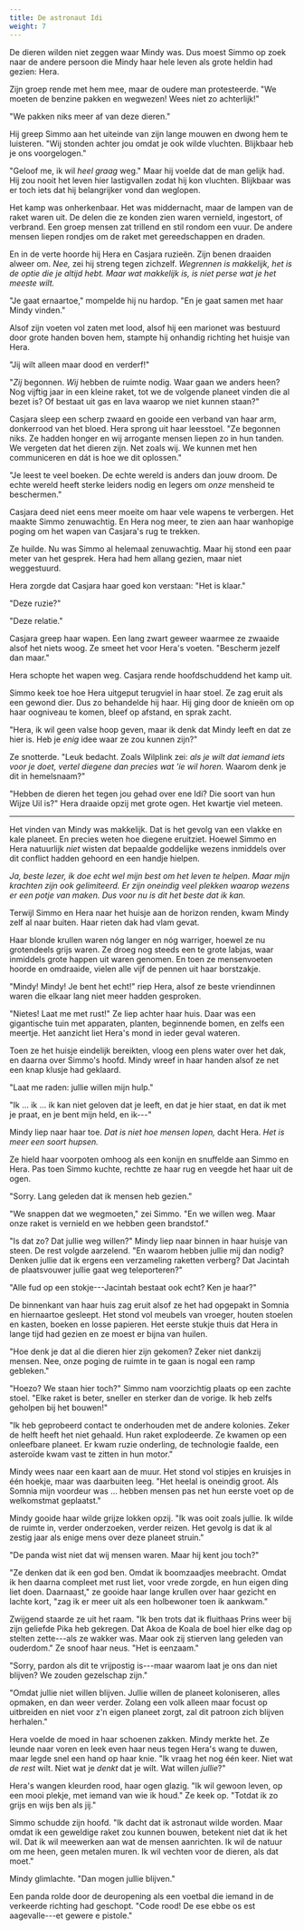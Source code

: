 ```yaml
---
title: De astronaut Idi
weight: 7
---
```


De dieren wilden niet zeggen waar Mindy was. Dus moest Simmo op zoek naar de andere persoon die Mindy haar hele leven als grote heldin had gezien: Hera.

Zijn groep rende met hem mee, maar de oudere man protesteerde. "We moeten de benzine pakken en wegwezen! Wees niet zo achterlijk!"

"We pakken niks meer af van deze dieren."

Hij greep Simmo aan het uiteinde van zijn lange mouwen en dwong hem te luisteren. "Wij stonden achter jou omdat je ook wilde vluchten. Blijkbaar heb je ons voorgelogen."

"Geloof me, ik wil _heel graag_ weg." Maar hij voelde dat de man gelijk had. Hij zou nooit het leven hier lastigvallen zodat hij kon vluchten. Blijkbaar was er toch iets dat hij belangrijker vond dan weglopen.

Het kamp was onherkenbaar. Het was middernacht, maar de lampen van de raket waren uit. De delen die ze konden zien waren vernield, ingestort, of verbrand. Een groep mensen zat trillend en stil rondom een vuur. De andere mensen liepen rondjes om de raket met gereedschappen en draden.

En in de verte hoorde hij Hera en Casjara ruzieën. Zijn benen draaiden alweer om. _Nee,_ zei hij streng tegen zichzelf. _Wegrennen is makkelijk, het is de optie die je altijd hebt. Maar wat makkelijk is, is niet perse wat je het meeste wilt._

"Je gaat ernaartoe," mompelde hij nu hardop. "En je gaat samen met haar Mindy vinden."

Alsof zijn voeten vol zaten met lood, alsof hij een marionet was bestuurd door grote handen boven hem, stampte hij onhandig richting het huisje van Hera.

"Jij wilt alleen maar dood en verderf!"

"_Zij_ begonnen. _Wij_ hebben de ruimte nodig. Waar gaan we anders heen? Nog vijftig jaar in een kleine raket, tot we de volgende planeet vinden die al bezet is? Of bestaat uit gas en lava waarop we niet kunnen staan?"

Casjara sleep een scherp zwaard en gooide een verband van haar arm, donkerrood van het bloed. Hera sprong uit haar leesstoel. "Ze begonnen niks. Ze hadden honger en wij arrogante mensen liepen zo in hun tanden. We vergeten dat het dieren zijn. Net zoals wij. We kunnen met hen communiceren en dát is hoe we dit oplossen." 

"Je leest te veel boeken. De echte wereld is anders dan jouw droom. De echte wereld heeft sterke leiders nodig en legers om _onze_ mensheid te beschermen."

Casjara deed niet eens meer moeite om haar vele wapens te verbergen. Het maakte Simmo zenuwachtig. En Hera nog meer, te zien aan haar wanhopige poging om het wapen van Casjara's rug te trekken.

Ze huilde. Nu was Simmo al helemaal zenuwachtig. Maar hij stond een paar meter van het gesprek. Hera had hem allang gezien, maar niet weggestuurd.

Hera zorgde dat Casjara haar goed kon verstaan: "Het is klaar."

"Deze ruzie?"

"Deze relatie."

Casjara greep haar wapen. Een lang zwart geweer waarmee ze zwaaide alsof het niets woog. Ze smeet het voor Hera's voeten. "Bescherm jezelf dan maar."

Hera schopte het wapen weg. Casjara rende hoofdschuddend het kamp uit.

Simmo keek toe hoe Hera uitgeput terugviel in haar stoel. Ze zag eruit als een gewond dier. Dus zo behandelde hij haar. Hij ging door de knieën om op haar oogniveau te komen, bleef op afstand, en sprak zacht.

"Hera, ik wil geen valse hoop geven, maar ik denk dat Mindy leeft en dat ze hier is. Heb je _enig_ idee waar ze zou kunnen zijn?"

Ze snotterde. "Leuk bedacht. Zoals Wilplink zei: _als je wilt dat iemand iets voor je doet, vertel diegene dan precies wat 'ie wil horen._ Waarom denk je dit in hemelsnaam?"

"Hebben de dieren het tegen jou gehad over ene Idi? Die soort van hun Wijze Uil is?" Hera draaide opzij met grote ogen. Het kwartje viel meteen.

___

Het vinden van Mindy was makkelijk. Dat is het gevolg van een vlakke en kale planeet. En precies weten hoe diegene eruitziet. Hoewel Simmo en Hera natuurlijk _niet_ wisten dat bepaalde goddelijke wezens inmiddels over dit conflict hadden gehoord en een handje hielpen.

_Ja, beste lezer, ik doe echt wel mijn best om het leven te helpen. Maar mijn krachten zijn ook gelimiteerd. Er zijn oneindig veel plekken waarop wezens er een potje van maken. Dus voor nu is dit het beste dat ik kan._

Terwijl Simmo en Hera naar het huisje aan de horizon renden, kwam Mindy zelf al naar buiten. Haar rieten dak had vlam gevat.

Haar blonde krullen waren nóg langer en nóg warriger, hoewel ze nu grotendeels grijs waren. Ze droeg nog steeds een te grote labjas, waar inmiddels grote happen uit waren genomen. En toen ze mensenvoeten hoorde en omdraaide, vielen alle vijf de pennen uit haar borstzakje.

"Mindy! Mindy! Je bent het echt!" riep Hera, alsof ze beste vriendinnen waren die elkaar lang niet meer hadden gesproken.

"Nietes! Laat me met rust!" Ze liep achter haar huis. Daar was een gigantische tuin met apparaten, planten, beginnende bomen, en zelfs een meertje. Het aanzicht liet Hera's mond in ieder geval wateren.

Toen ze het huisje eindelijk bereikten, vloog een plens water over het dak, en daarna over Simmo's hoofd. Mindy wreef in haar handen alsof ze net een knap klusje had geklaard.

"Laat me raden: jullie willen mijn hulp."

"Ik ... ik ... ik kan niet geloven dat je leeft, en dat je hier staat, en dat ik met je praat, en je bent mijn held, en ik---"

Mindy liep naar haar toe. _Dat is niet hoe mensen lopen,_ dacht Hera. _Het is meer een soort hupsen._

Ze hield haar voorpoten omhoog als een konijn en snuffelde aan Simmo en Hera. Pas toen Simmo kuchte, rechtte ze haar rug en veegde het haar uit de ogen.

"Sorry. Lang geleden dat ik mensen heb gezien."

"We snappen dat we wegmoeten," zei Simmo. "En we willen weg. Maar onze raket is vernield en we hebben geen brandstof."

"Is dat zo? Dat jullie weg willen?" Mindy liep naar binnen in haar huisje van steen. De rest volgde aarzelend. "En waarom hebben jullie mij dan nodig? Denken jullie dat ik ergens een verzameling raketten verberg? Dat Jacintah de plaatsvouwer jullie gaat weg teleporteren?"

"Alle fud op een stokje---Jacintah bestaat ook echt? Ken je haar?"

De binnenkant van haar huis zag eruit alsof ze het had opgepakt in Somnia en hiernaartoe gesleept. Het stond vol meubels van vroeger, houten stoelen en kasten, boeken en losse papieren. Het eerste stukje thuis dat Hera in lange tijd had gezien en ze moest er bijna van huilen.

"Hoe denk je dat al die dieren hier zijn gekomen? Zeker niet dankzij mensen. Nee, onze poging de ruimte in te gaan is nogal een ramp gebleken."

"Hoezo? We staan hier toch?" Simmo nam voorzichtig plaats op een zachte stoel. "Elke raket is beter, sneller en sterker dan de vorige. Ik heb zelfs geholpen bij het bouwen!"

"Ik heb geprobeerd contact te onderhouden met de andere kolonies. Zeker de helft heeft het niet gehaald. Hun raket explodeerde. Ze kwamen op een onleefbare planeet. Er kwam ruzie onderling, de technologie faalde, een asteroïde kwam vast te zitten in hun motor."

Mindy wees naar een kaart aan de muur. Het stond vol stipjes en kruisjes in één hoekje, maar was daarbuiten leeg. "Het heelal is oneindig groot. Als Somnia mijn voordeur was ... hebben mensen pas net hun eerste voet op de welkomstmat geplaatst."

Mindy gooide haar wilde grijze lokken opzij. "Ik was ooit zoals jullie. Ik wilde de ruimte in, verder onderzoeken, verder reizen. Het gevolg is dat ik al zestig jaar als enige mens over deze planeet struin." 

"De panda wist niet dat wij mensen waren. Maar hij kent jou toch?"

"Ze denken dat ik een god ben. Omdat ik boomzaadjes meebracht. Omdat ik hen daarna compleet met rust liet, voor vrede zorgde, en hun eigen ding liet doen. Daarnaast," ze gooide haar lange krullen over haar gezicht en lachte kort, "zag ik er meer uit als een holbewoner toen ik aankwam."

Zwijgend staarde ze uit het raam. "Ik ben trots dat ik fluithaas Prins weer bij zijn geliefde Pika heb gekregen. Dat Akoa de Koala de boel hier elke dag op stelten zette---als ze wakker was. Maar ook zij stierven lang geleden van ouderdom." Ze snoof haar neus. "Het is eenzaam."

"Sorry, pardon als dit te vrijpostig is---maar waarom laat je ons dan niet blijven? We zouden gezelschap zijn."

"Omdat jullie niet willen blijven. Jullie willen de planeet koloniseren, alles opmaken, en dan weer verder. Zolang een volk alleen maar focust op uitbreiden en niet voor z'n eigen planeet zorgt, zal dit patroon zich blijven herhalen."

Hera voelde de moed in haar schoenen zakken. Mindy merkte het. Ze leunde naar voren en leek even haar neus tegen Hera's wang te duwen, maar legde snel een hand op haar knie. "Ik vraag het nog één keer. Niet wat _de rest_ wilt. Niet wat je _denkt_ dat je wilt. Wat willen _jullie_?"

Hera's wangen kleurden rood, haar ogen glazig. "Ik wil gewoon leven, op een mooi plekje, met iemand van wie ik houd." Ze keek op. "Totdat ik zo grijs en wijs ben als jij."

Simmo schudde zijn hoofd. "Ik dacht dat ik astronaut wilde worden. Maar omdat ik een geweldige raket zou kunnen bouwen, betekent niet dat ik het wil. Dat ik wil meewerken aan wat de mensen aanrichten. Ik wil de natuur om me heen, geen metalen muren. Ik wil vechten voor de dieren, als dat moet."

Mindy glimlachte. "Dan mogen jullie blijven."

Een panda rolde door de deuropening als een voetbal die iemand in de verkeerde richting had geschopt. "Code rood! De ese ebbe os est aagevalle---et gewere e pistole."